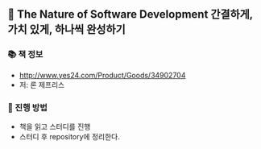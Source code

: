 ## 🚀 The Nature of Software Development 간결하게, 가치 있게, 하나씩 완성하기

### 📚 책 정보
- http://www.yes24.com/Product/Goods/34902704
- 저: 론 제프리스

### 🎯 진행 방법
- 책을 읽고 스터디를 진행
- 스터디 후 repository에 정리한다.
